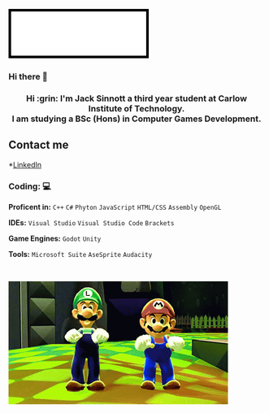 ![Introduction](./Images/Intro_Header.gif)

### Hi there 👋
<h3 align="center"> Hi 	:grin: I'm Jack Sinnott a third year student at Carlow Institute of Technology.<br>
I am studying a BSc (Hons) in Computer Games Development.</h3>

## Contact me 

*[LinkedIn](https://www.linkedin.com/in/jack-sinnott-659b10100/)

### Coding: 💻
**Proficent in:** `C++` `C#` `Phyton` `JavaScript` `HTML/CSS` `Assembly` `OpenGL`

**IDEs:** `Visual Studio` `Visual Studio Code` `Brackets`

**Game Engines:** `Godot` `Unity` 

**Tools:** `Microsoft Suite` `AseSprite` `Audacity`

<br>

![MarioPic](Images/Mario_Dance.gif)

<!--
**JackSinnott/JackSinnott** is a ✨ _special_ ✨ repository because its `README.md` (this file) appears on your GitHub profile.

Here are some ideas to get you started:

- 🔭 I’m currently working on ...
- 🌱 I’m currently learning ...
- 👯 I’m looking to collaborate on ...
- 🤔 I’m looking for help with ...
- 💬 Ask me about ...
- 📫 How to reach me: ...
- 😄 Pronouns: ...
- ⚡ Fun fact: ...
-->
